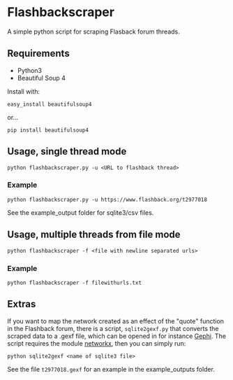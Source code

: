# Flashbackscraper
A simple python script for scraping Flasback forum threads.

## Requirements

* Python3
* Beautiful Soup 4

Install with:

    easy_install beautifulsoup4

or...

    pip install beautifulsoup4

## Usage, single thread mode

    python flashbackscraper.py -u <URL to flashback thread>


### Example

    python flashbackscraper.py -u https://www.flashback.org/t2977018

See the example_output folder for  sqlite3/csv files.

## Usage, multiple threads from file mode

    python flashbackscraper -f <file with newline separated urls>


### Example

    python flashbackscraper -f filewithurls.txt


## Extras

If you want to map the network created as an effect of the "quote" function in the Flashback forum, there is a script, ``sqlite2gexf.py`` that converts the scraped data to a .gexf file, which can be opened in for instance [Gephi](https://gephi.org). The script requires the module [networkx](https://networkx.github.io/), then you can simply run:

    python sqlite2gexf <name of sqlite3 file>

See the file ``t2977018.gexf`` for an example in the example_outputs folder. 
